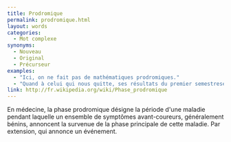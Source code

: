 ```yaml
---
title: Prodromique
permalink: prodromique.html
layout: words
categories:
  - Mot complexe
synonyms:
  - Nouveau
  - Original
  - Précurseur
examples:
  - "Ici, on ne fait pas de mathématiques prodromiques."
  - "Quand à celui qui nous quitte, ses résultats du premier semestresemblaient prodromiques et je vois qu'ils ne sont malheureusement pas remontés au deuxième semestre..."
link: http://fr.wikipedia.org/wiki/Phase_prodromique
---
```


En médecine, la phase prodromique désigne la période d'une maladie pendant laquelle un ensemble de symptômes avant-coureurs, généralement bénins, annoncent la survenue de la phase principale de cette maladie.
Par extension, qui annonce un événement.
